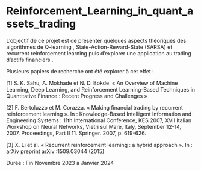# Reinforcement_Learning_in_quant_assets_trading
L’objectif de ce projet est de présenter quelques aspects théoriques des algorithmes de Q-learning , State-Action-Reward-State (SARSA) et recurrent reinforcement learning puis d’explorer une application au trading d’actifs financiers .

Plusieurs papiers de recherche ont été explorer à cet effet  :

[1] S. K. Sahu, A. Mokhade et N. D. Bokde. « An Overview of Machine Learning, Deep
Learning, and Reinforcement Learning-Based Techniques in Quantitative Finance : Recent
Progress and Challenges » 

[2] F. Bertoluzzo et M. Corazza. « Making financial trading by recurrent reinforcement
learning ». In : Knowledge-Based Intelligent Information and Engineering Systems : 11th
International Conference, KES 2007, XVII Italian Workshop on Neural Networks, Vietri
sul Mare, Italy, September 12-14, 2007. Proceedings, Part II 11. Springer. 2007, p. 619-626.

[3]  X. Li et al. « Recurrent reinforcement learning : a hybrid approach ». In : arXiv preprint
arXiv :1509.03044 (2015)

Durée : Fin Novembre 2023 à Janvier 2024
